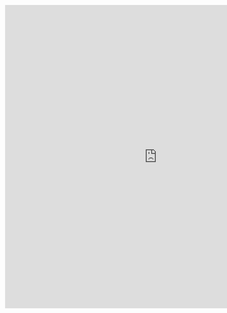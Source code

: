 <iframe width="1000" height="1000" frameborder="0" scrolling="no" allowfullscreen src="https://viewer.myplan.ie/?extent=701920.2715%2C729698.4015%2C735787.0059%2C747134.478%2C2157"></iframe>